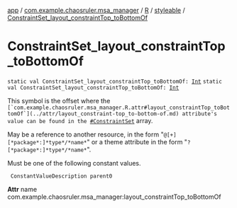 [app](../../../index.md) / [com.example.chaosruler.msa_manager](../../index.md) / [R](../index.md) / [styleable](index.md) / [ConstraintSet_layout_constraintTop_toBottomOf](.)

# ConstraintSet_layout_constraintTop_toBottomOf

`static val ConstraintSet_layout_constraintTop_toBottomOf: `[`Int`](https://kotlinlang.org/api/latest/jvm/stdlib/kotlin/-int/index.html)
`static val ConstraintSet_layout_constraintTop_toBottomOf: `[`Int`](https://kotlinlang.org/api/latest/jvm/stdlib/kotlin/-int/index.html)

This symbol is the offset where the ``[`com.example.chaosruler.msa_manager.R.attr#layout_constraintTop_toBottomOf`](../attr/layout_constraint-top_to-bottom-of.md) attribute's value can be found in the ``[`#ConstraintSet`](-constraint-set.md) array.

May be a reference to another resource, in the form "`@[+][*package*:]*type*/*name*`" or a theme attribute in the form "`?[*package*:]*type*/*name*`".

Must be one of the following constant values.

     ConstantValueDescription parent0

**Attr**
name com.example.chaosruler.msa_manager:layout_constraintTop_toBottomOf

